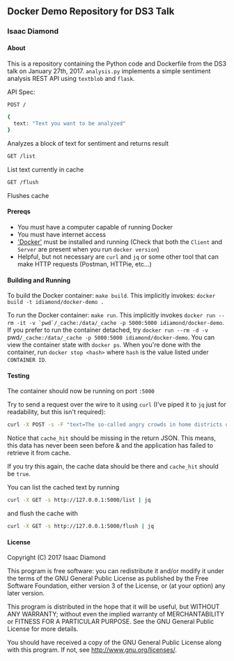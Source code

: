 ## Docker Demo Repository for DS3 Talk
### Isaac Diamond

#### About
This is a repository containing the Python code and Dockerfile from the DS3 talk on January 27th, 2017. `analysis.py` implements a simple sentiment analysis REST API using `textblob` and `flask`.

API Spec:

```bash
POST /
```

```bash
{
  text: "Text you want to be analyzed"
}
```
Analyzes a block of text for sentiment and returns result

```bash
GET /list
```
List text currently in cache

```bash
GET /flush
```
Flushes cache

#### Prereqs

- You must have a computer capable of running Docker
- You must have internet access
- ['Docker']("https://docker.com") must be installed and running (Check that both the `Client` and `Server` are present when you run `docker version`)
- Helpful, but not necessary are `curl` and `jq` or some other tool that can make HTTP requests (Postman, HTTPie, etc...)

#### Building and Running

To build the Docker container: `make build`. This implicitly invokes: `docker build -t idiamond/docker-demo .`

To run the Docker container: `make run`. This implicitly invokes  ``docker run --rm -it -v `pwd`/_cache:/data/_cache -p 5000:5000 idiamond/docker-demo``.
If you prefer to run the container detached, try `docker run --rm -d -v `pwd`/_cache:/data/_cache -p 5000:5000 idiamond/docker-demo`. You can view the container state with `docker ps`. When you're done with the container, run `docker stop <hash>` where `hash` is the value listed under `CONTAINER ID`.

#### Testing

The container should now be running on port `:5000`

Try to send a request over the wire to it using `curl` (I've piped it to `jq` just for readability, but this isn't required):

```bash
curl -X POST -s -F "text=The so-called angry crowds in home districts of some Republicans are actually, in numerous cases, planned out by liberal activists. Sad" http://127.0.0.1:5000/ | jq
```

Notice that `cache_hit` should be missing in the return JSON. This means, this data has never been seen before & and the application has failed to retrieve it from cache.

If you try this again, the cache data should be there and `cache_hit` should be `true`.

You can list the cached text by running
```bash
curl -X GET -s http://127.0.0.1:5000/list | jq
```

and flush the cache with
```bash
curl -X GET -s http://127.0.0.1:5000/flush | jq
```

#### License

Copyright (C) 2017 Isaac Diamond

This program is free software: you can redistribute it and/or modify
it under the terms of the GNU General Public License as published by
the Free Software Foundation, either version 3 of the License, or
(at your option) any later version.

This program is distributed in the hope that it will be useful,
but WITHOUT ANY WARRANTY; without even the implied warranty of
MERCHANTABILITY or FITNESS FOR A PARTICULAR PURPOSE.  See the
GNU General Public License for more details.

You should have received a copy of the GNU General Public License
along with this program.  If not, see <http://www.gnu.org/licenses/>.
